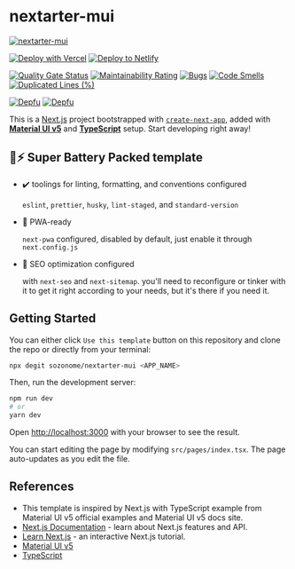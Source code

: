 # nextarter-mui

[![nextarter-mui](https://socialify.git.ci/sozonome/nextarter-mui/image?language=1&logo=https%3A%2F%2Fmui.com%2Fstatic%2Flogo_raw.svg&owner=1&stargazers=1&theme=Dark)](https://github.com/sozonome/nextarter-mui)

[![Deploy with Vercel](https://vercel.com/button)](https://vercel.com/import/git?s=https://github.com/sozonome/nextarter-mui) [![Deploy to Netlify](https://www.netlify.com/img/deploy/button.svg)](https://app.netlify.com/start/deploy?repository=https://github.com/sozonome/nextarter-mui)

[![Quality Gate Status](https://sonarcloud.io/api/project_badges/measure?project=sozonome_nextarter-mui&metric=alert_status)](https://sonarcloud.io/dashboard?id=sozonome_nextarter-mui) [![Maintainability Rating](https://sonarcloud.io/api/project_badges/measure?project=sozonome_nextarter-mui&metric=sqale_rating)](https://sonarcloud.io/dashboard?id=sozonome_nextarter-mui) [![Bugs](https://sonarcloud.io/api/project_badges/measure?project=sozonome_nextarter-mui&metric=bugs)](https://sonarcloud.io/dashboard?id=sozonome_nextarter-mui) [![Code Smells](https://sonarcloud.io/api/project_badges/measure?project=sozonome_nextarter-mui&metric=code_smells)](https://sonarcloud.io/dashboard?id=sozonome_nextarter-mui) [![Duplicated Lines (%)](https://sonarcloud.io/api/project_badges/measure?project=sozonome_nextarter-mui&metric=duplicated_lines_density)](https://sonarcloud.io/dashboard?id=sozonome_nextarter-mui)

[![Depfu](https://badges.depfu.com/badges/0dd6a7332ec881713f0415bc3c9b79cd/overview.svg)](https://depfu.com/github/sozonome/nextarter-mui?project_id=32143) [![Depfu](https://badges.depfu.com/badges/0dd6a7332ec881713f0415bc3c9b79cd/count.svg)](https://depfu.com/github/sozonome/nextarter-mui?project_id=32143)

This is a [Next.js](https://nextjs.org/) project bootstrapped with [`create-next-app`](https://github.com/vercel/next.js/tree/canary/packages/create-next-app), added with [**Material UI v5**](https://mui.com) and [**TypeScript**](https://www.typescriptlang.org) setup.
Start developing right away!

## 🔋⚡ Super Battery Packed template

- ✔️ toolings for linting, formatting, and conventions configured

  `eslint`, `prettier`, `husky`, `lint-staged`, and `standard-version`

- 📱 PWA-ready

  `next-pwa` configured, disabled by default, just enable it through `next.config.js`

- 🔎 SEO optimization configured

  with `next-seo` and `next-sitemap`. you'll need to reconfigure or tinker with it to get it right according to your needs, but it's there if you need it.

## Getting Started

You can either click `Use this template` button on this repository and clone the repo or directly from your terminal:

```bash
npx degit sozonome/nextarter-mui <APP_NAME>
```

Then, run the development server:

```bash
npm run dev
# or
yarn dev
```

Open [http://localhost:3000](http://localhost:3000) with your browser to see the result.

You can start editing the page by modifying `src/pages/index.tsx`. The page auto-updates as you edit the file.

## References

- This template is inspired by Next.js with TypeScript example from Material UI v5 official examples and Material UI v5 docs site.
- [Next.js Documentation](https://nextjs.org/docs) - learn about Next.js features and API.
- [Learn Next.js](https://nextjs.org/learn) - an interactive Next.js tutorial.
- [Material UI v5](https://mui.com)
- [TypeScript](https://www.typescriptlang.org)
